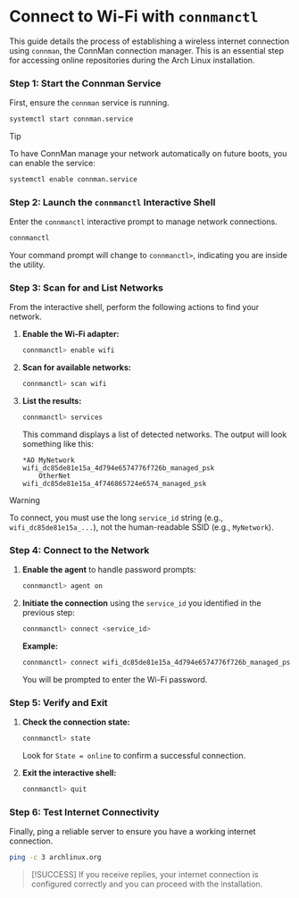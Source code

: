 
# Connect to Wi-Fi with `connmanctl`

This guide details the process of establishing a wireless internet connection using `connman`, the ConnMan connection manager. This is an essential step for accessing online repositories during the Arch Linux installation.

### Step 1: Start the Connman Service

First, ensure the `connman` service is running.

```bash
systemctl start connman.service
```

> [!TIP]
> To have ConnMan manage your network automatically on future boots, you can enable the service:
> ```bash
> systemctl enable connman.service
> ```

### Step 2: Launch the `connmanctl` Interactive Shell

Enter the `connmanctl` interactive prompt to manage network connections.

```bash
connmanctl
```

Your command prompt will change to `connmanctl>`, indicating you are inside the utility.

### Step 3: Scan for and List Networks

From the interactive shell, perform the following actions to find your network.

1.  **Enable the Wi-Fi adapter:**
    ```bash
    connmanctl> enable wifi
    ```

2.  **Scan for available networks:**
    ```bash
    connmanctl> scan wifi
    ```

3.  **List the results:**
    ```bash
    connmanctl> services
    ```
    This command displays a list of detected networks. The output will look something like this:
    ```
    *AO MyNetwork           wifi_dc85de81e15a_4d794e6574776f726b_managed_psk
        OtherNet            wifi_dc85de81e15a_4f746865724e6574_managed_psk
    ```

> [!WARNING]
> To connect, you must use the long `service_id` string (e.g., `wifi_dc85de81e15a_...`), not the human-readable SSID (e.g., `MyNetwork`).

### Step 4: Connect to the Network

1.  **Enable the agent** to handle password prompts:
    ```bash
    connmanctl> agent on
    ```

2.  **Initiate the connection** using the `service_id` you identified in the previous step:
    ```bash
    connmanctl> connect <service_id>
    ```
    **Example:**
    ```bash
    connmanctl> connect wifi_dc85de81e15a_4d794e6574776f726b_managed_psk
    ```
    You will be prompted to enter the Wi-Fi password.

### Step 5: Verify and Exit

1.  **Check the connection state:**
    ```bash
    connmanctl> state
    ```
    Look for `State = online` to confirm a successful connection.

2.  **Exit the interactive shell:**
    ```bash
    connmanctl> quit
    ```

### Step 6: Test Internet Connectivity

Finally, ping a reliable server to ensure you have a working internet connection.

```bash
ping -c 3 archlinux.org
```

> [!SUCCESS]
> If you receive replies, your internet connection is configured correctly and you can proceed with the installation.

